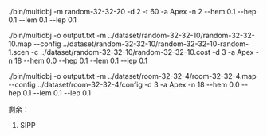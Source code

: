
./bin/multiobj -m random-32-32-20 -d 2 -t 60 -a Apex -n 2 --hem 0.1 --hep 0.1 --lem 0.1 --lep 0.1

./bin/multiobj -o output.txt -m ../dataset/random-32-32-10/random-32-32-10.map --config ../dataset/random-32-32-10/random-32-32-10-random-1.scen -c ../dataset/random-32-32-10/random-32-32-10.cost -d 3 -a Apex -n 18 --hem 0.0 --hep 0.1 --lem 0.1 --lep 0.1

./bin/multiobj -o output.txt -m ../dataset/room-32-32-4/room-32-32-4.map --config ../dataset/room-32-32-4/config -d 3 -a Apex -n 18 --hem 0.0 --hep 0.1 --lem 0.1 --lep 0.1

剩余：

1. SIPP